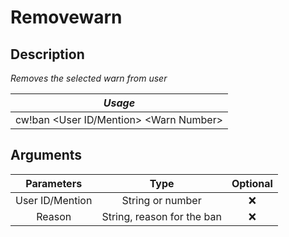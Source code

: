 # Removewarn

## Description

_Removes the selected warn from user_

| _Usage_ |
| :---: |
| cw!ban &lt;User ID/Mention&gt; &lt;Warn Number&gt; |

## Arguments

| Parameters | Type | Optional |
| :---: | :---: | :---: |
| User ID/Mention | String or number | ❌ |
| Reason | String, reason for the ban | ❌ |

